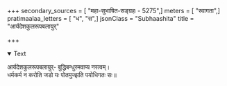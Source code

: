+++
secondary_sources = [ "महा-सुभाषित-सङ्ग्रहः - 5275",]
meters = [ "स्वागता",]
pratimaalaa_letters = [ "ध", "स",]
jsonClass = "Subhaashita"
title = "आर्यदेशकुलरूपबलायुर्"

+++

<details open><summary>Text</summary>

आर्यदेशकुलरूपबलायुर्- बुद्धिबन्धुरमवाप्य नरत्वम्।  
धर्मकर्म न करोति जडो यः पोतमुज्झति पयोधिगतः सः॥
</details>

